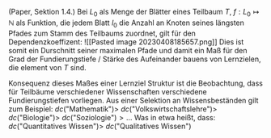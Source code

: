 (Paper, Sektion 1.4.)
Bei $L_0$ als Menge der Blätter eines Teilbaum $T$,
$f: L_0 \mapsto \mathbb{N}$ als Funktion, die jedem Blatt $l_0$ die Anzahl an Knoten seines längsten Pfades zum Stamm  des Teilbaums zuordnet, gilt für den Dependenzkoeffizent:
![[Pasted image 20230408185657.png]]
Dies ist somit ein Durschnitt seiner maximalen Pfade und damit ein Maß für den Grad der Fundierungstiefe / Stärke des Aufeinander bauens von Lernzielen, die element von $T$ sind.

Konsequenz dieses Maßes einer Lernziel Struktur ist die Beobachtung, dass für Teilbäume verschiedener Wissenschaften verschiedene Fundierungstiefen vorliegen.
Aus einer Selektion an Wissensbeständen gilt zum Beispiel:
$dc($"Mathematik"$)>$ $dc($"Volkswirtschaftslehre"$)>$ $dc($"Biologie"$)>$ $dc($"Soziologie"$)>...$
Was in etwa heißt, dass:
$dc($"Quantitatives Wissen"$)>$ $dc($"Qualitatives Wissen"$)$